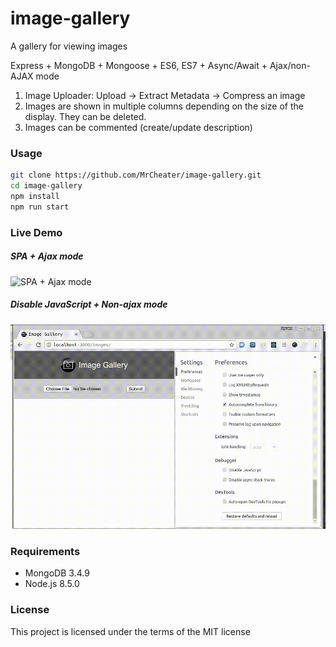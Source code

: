 # image-gallery
A gallery for viewing images

Express + MongoDB + Mongoose + ES6, ES7 + Async/Await + Ajax/non-AJAX mode

1. Image Uploader: Upload ->  Extract Metadata -> Compress an image
2. Images are shown in multiple columns depending on the size of the display. They can be deleted. 
3. Images can be commented (create/update description)

### Usage
``` bash
git clone https://github.com/MrCheater/image-gallery.git
cd image-gallery
npm install
npm run start
```

### Live Demo
##### SPA + Ajax mode
![SPA + Ajax mode](static/ajax.gif)

##### Disable JavaScript + Non-ajax mode
![Disable JavaScript + Non-ajax mode](static/non-ajax.gif)

### Requirements
* MongoDB 3.4.9
* Node.js 8.5.0
  
### License

This project is licensed under the terms of the MIT license